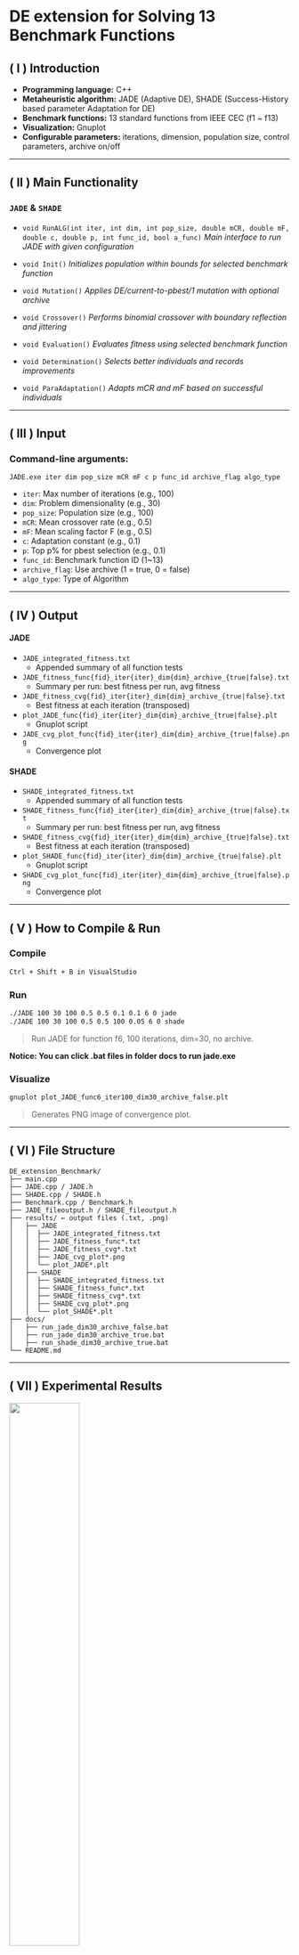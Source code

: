 # DE extension for Solving 13 Benchmark Functions

## ( I ) Introduction

- **Programming language:** C++
- **Metaheuristic algorithm:** JADE (Adaptive DE), SHADE (Success-History based parameter Adaptation for DE)
- **Benchmark functions:** 13 standard functions from IEEE CEC (f1 \~ f13)
- **Visualization:** Gnuplot
- **Configurable parameters:** iterations, dimension, population size, control parameters, archive on/off

---

## ( II ) Main Functionality

### `JADE` & `SHADE`

- `void RunALG(int iter, int dim, int pop_size, double mCR, double mF, double c, double p, int func_id, bool a_func)` *Main interface to run JADE with given configuration*

- `void Init()` *Initializes population within bounds for selected benchmark function*

- `void Mutation()` *Applies DE/current-to-pbest/1 mutation with optional archive*

- `void Crossover()` *Performs binomial crossover with boundary reflection and jittering*

- `void Evaluation()` *Evaluates fitness using selected benchmark function*

- `void Determination()` *Selects better individuals and records improvements*

- `void ParaAdaptation()` *Adapts mCR and mF based on successful individuals*

---

## ( III ) Input

### Command-line arguments:

```
JADE.exe iter dim pop_size mCR mF c p func_id archive_flag algo_type
```

- `iter`: Max number of iterations (e.g., 100)
- `dim`: Problem dimensionality (e.g., 30)
- `pop_size`: Population size (e.g., 100)
- `mCR`: Mean crossover rate (e.g., 0.5)
- `mF`: Mean scaling factor F (e.g., 0.5)
- `c`: Adaptation constant (e.g., 0.1)
- `p`: Top p% for pbest selection (e.g., 0.1)
- `func_id`: Benchmark function ID (1\~13)
- `archive_flag`: Use archive (1 = true, 0 = false)
- `algo_type`: Type of Algorithm

---

## ( IV ) Output

#### JADE
- `JADE_integrated_fitness.txt`
  - Appended summary of all function tests
- `JADE_fitness_func{fid}_iter{iter}_dim{dim}_archive_{true|false}.txt`
  - Summary per run: best fitness per run, avg fitness
- `JADE_fitness_cvg{fid}_iter{iter}_dim{dim}_archive_{true|false}.txt`
  - Best fitness at each iteration (transposed)
- `plot_JADE_func{fid}_iter{iter}_dim{dim}_archive_{true|false}.plt`
  - Gnuplot script
- `JADE_cvg_plot_func{fid}_iter{iter}_dim{dim}_archive_{true|false}.png`
  - Convergence plot

#### SHADE
- `SHADE_integrated_fitness.txt`
  - Appended summary of all function tests
- `SHADE_fitness_func{fid}_iter{iter}_dim{dim}_archive_{true|false}.txt`
  - Summary per run: best fitness per run, avg fitness
- `SHADE_fitness_cvg{fid}_iter{iter}_dim{dim}_archive_{true|false}.txt`
  - Best fitness at each iteration (transposed)
- `plot_SHADE_func{fid}_iter{iter}_dim{dim}_archive_{true|false}.plt`
  - Gnuplot script
- `SHADE_cvg_plot_func{fid}_iter{iter}_dim{dim}_archive_{true|false}.png`
  - Convergence plot

---

## ( V ) How to Compile & Run

### Compile

```bash
Ctrl + Shift + B in VisualStudio 
```

### Run


```bash
./JADE 100 30 100 0.5 0.5 0.1 0.1 6 0 jade
./JADE 100 30 100 0.5 0.5 100 0.05 6 0 shade
```

> Run JADE for function f6, 100 iterations, dim=30, no archive.   

**Notice: You can click .bat files in folder docs to run jade.exe**

### Visualize

```bash
gnuplot plot_JADE_func6_iter100_dim30_archive_false.plt
```

> Generates PNG image of convergence plot.

---

## ( VI ) File Structure

```
DE_extension_Benchmark/
├── main.cpp
├── JADE.cpp / JADE.h
├── SHADE.cpp / SHADE.h
├── Benchmark.cpp / Benchmark.h
├── JADE_fileoutput.h / SHADE_fileoutput.h
├── results/ ← output files (.txt, .png)
│   ├── JADE
│   │  ├── JADE_integrated_fitness.txt
│   │  ├── JADE_fitness_func*.txt
│   │  ├── JADE_fitness_cvg*.txt
│   │  ├── JADE_cvg_plot*.png
│   │  └── plot_JADE*.plt
│   ├── SHADE
│   │  ├── SHADE_integrated_fitness.txt
│   │  ├── SHADE_fitness_func*.txt
│   │  ├── SHADE_fitness_cvg*.txt
│   │  ├── SHADE_cvg_plot*.png
│   │  └── plot_SHADE*.plt
├── docs/
│   ├── run_jade_dim30_archive_false.bat
│   ├── run_jade_dim30_archive_true.bat
│   ├── run_shade_dim30_archive_true.bat
└── README.md
```

---

## ( VII ) Experimental Results

<img src="docs/benchmark.png" width="50%"/>

### **JADE (without archive), 50 runs per function:**
![](results/JADE/JADE_terminalshot_dim30_archive_false.png)
### **JADE (with archive), 50 runs per function:**
![](results/JADE/JADE_terminalshot_dim30_archive_true.png)
### **Convergence Plot**
<p align="center">
  <img src="results/JADE/.png/JADE_cvg_plot_func1_iter1500_dim30_archive_false.png" width="49%"/>
  <img src="results/JADE/.png/JADE_cvg_plot_func2_iter2000_dim30_archive_false.png" width="49%"/>
</p>
<p align="center">
  <img src="results/JADE/.png/JADE_cvg_plot_func3_iter5000_dim30_archive_false.png" width="49%"/>
  <img src="results/JADE/.png/JADE_cvg_plot_func4_iter5000_dim30_archive_false.png" width="49%"/>
</p>
<p align="center">
  <img src="results/JADE/.png/JADE_cvg_plot_func5_iter20000_dim30_archive_false.png" width="49%"/>
  <img src="results/JADE/.png/JADE_cvg_plot_func6_iter100_dim30_archive_false.png" width="49%"/>
</p>
<p align="center">
  <img src="results/JADE/.png/JADE_cvg_plot_func7_iter3000_dim30_archive_false.png" width="49%"/>
  <img src="results/JADE/.png/JADE_cvg_plot_func8_iter1000_dim30_archive_false.png" width="49%"/>
</p>
<p align="center">
  <img src="results/JADE/.png/JADE_cvg_plot_func9_iter1000_dim30_archive_false.png" width="49%"/>
  <img src="results/JADE/.png/JADE_cvg_plot_func10_iter2000_dim30_archive_false.png" width="49%"/>
</p>
<p align="center">
  <img src="results/JADE/.png/JADE_cvg_plot_func11_iter3000_dim30_archive_false.png" width="49%"/>
  <img src="results/JADE/.png/JADE_cvg_plot_func12_iter1500_dim30_archive_false.png" width="49%"/>
</p>
<p align="center">
  <img src="results/JADE/.png/JADE_cvg_plot_func13_iter1500_dim30_archive_false.png" width="49%"/>
</p>

### **SHADE (with archive), 50 runs per function:**
![](results/SHADE/SHADE_terminalshot_dim30_archive_true.png)

---

## ( VIII ) Observations

- JADE performs stably across diverse multimodal functions
- Archive-less setting still converges in many cases
- f5, f6 remain challenging, showing need for deeper exploitation
- f8 is a boundary sensitive function. It's essential to make boundary control

---

## ( IX ) Key Features

- Adaptive control of parameters (mCR, mF)
- Archive mechanism toggle
- Cauchy/Normal-based parameter sampling
- Flexible benchmark support (13 functions)
- Transposed fitness output for convergence plotting
- Gnuplot automation for result visualization

---

## ( X ) Skills Demonstrated

- Advanced C++ metaheuristic implementation
- Benchmark-driven experimental design
- Automated convergence analysis and plotting
- Command-line configuration and parameter tuning

---

## ( XI ) References

[J.-Q. Zhang, A.C. Sanderson, “JADE: Adaptive Differential Evolution With Optional External Archive,” _IEEE Transactions on Evolutionary Computation_, vol. 13, no. 5, pp. 945–958, 2009.](http://ieeexplore.ieee.org/document/5208221/)

[Success-history based parameter adaptation for Differential Evolution](http://ieeexplore.ieee.org/document/6557555/)